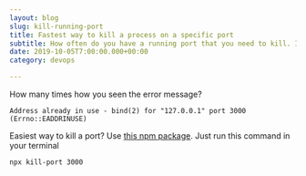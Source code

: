 ```yaml
---
layout: blog
slug: kill-running-port
title: Fastest way to kill a process on a specific port
subtitle: How often do you have a running port that you need to kill. I found the quickest way to kill it.
date: 2019-10-05T7:00:00.000+00:00
category: devops

---
```


How many times how you seen the error message?

```terminal
Address already in use - bind(2) for "127.0.0.1" port 3000 (Errno::EADDRINUSE)
```

Easiest way to kill a port? Use <a href="https://github.com/tiaanduplessis/kill-port" target="_blank">this npm package</a>. Just run this command in your terminal

```terminal
npx kill-port 3000
```
